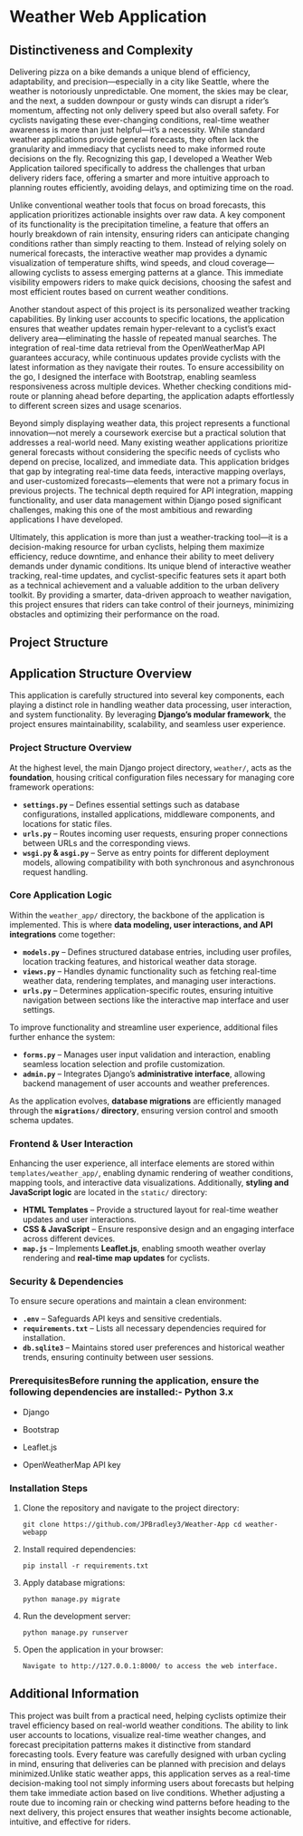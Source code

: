 # Weather Web Application

## Distinctiveness and Complexity

Delivering pizza on a bike demands a unique blend of efficiency, adaptability, and precision—especially in a city like Seattle, where the weather is notoriously unpredictable. One moment, the skies may be clear, and the next, a sudden downpour or gusty winds can disrupt a rider’s momentum, affecting not only delivery speed but also overall safety. For cyclists navigating these ever-changing conditions, real-time weather awareness is more than just helpful—it’s a necessity. While standard weather applications provide general forecasts, they often lack the granularity and immediacy that cyclists need to make informed route decisions on the fly. Recognizing this gap, I developed a Weather Web Application tailored specifically to address the challenges that urban delivery riders face, offering a smarter and more intuitive approach to planning routes efficiently, avoiding delays, and optimizing time on the road.

Unlike conventional weather tools that focus on broad forecasts, this application prioritizes actionable insights over raw data. A key component of its functionality is the precipitation timeline, a feature that offers an hourly breakdown of rain intensity, ensuring riders can anticipate changing conditions rather than simply reacting to them. Instead of relying solely on numerical forecasts, the interactive weather map provides a dynamic visualization of temperature shifts, wind speeds, and cloud coverage—allowing cyclists to assess emerging patterns at a glance. This immediate visibility empowers riders to make quick decisions, choosing the safest and most efficient routes based on current weather conditions.

Another standout aspect of this project is its personalized weather tracking capabilities. By linking user accounts to specific locations, the application ensures that weather updates remain hyper-relevant to a cyclist’s exact delivery area—eliminating the hassle of repeated manual searches. The integration of real-time data retrieval from the OpenWeatherMap API guarantees accuracy, while continuous updates provide cyclists with the latest information as they navigate their routes. To ensure accessibility on the go, I designed the interface with Bootstrap, enabling seamless responsiveness across multiple devices. Whether checking conditions mid-route or planning ahead before departing, the application adapts effortlessly to different screen sizes and usage scenarios.

Beyond simply displaying weather data, this project represents a functional innovation—not merely a coursework exercise but a practical solution that addresses a real-world need. Many existing weather applications prioritize general forecasts without considering the specific needs of cyclists who depend on precise, localized, and immediate data. This application bridges that gap by integrating real-time data feeds, interactive mapping overlays, and user-customized forecasts—elements that were not a primary focus in previous projects. The technical depth required for API integration, mapping functionality, and user data management within Django posed significant challenges, making this one of the most ambitious and rewarding applications I have developed.

Ultimately, this application is more than just a weather-tracking tool—it is a decision-making resource for urban cyclists, helping them maximize efficiency, reduce downtime, and enhance their ability to meet delivery demands under dynamic conditions. Its unique blend of interactive weather tracking, real-time updates, and cyclist-specific features sets it apart both as a technical achievement and a valuable addition to the urban delivery toolkit. By providing a smarter, data-driven approach to weather navigation, this project ensures that riders can take control of their journeys, minimizing obstacles and optimizing their performance on the road.

## Project Structure

## Application Structure Overview

This application is carefully structured into several key components, each playing a distinct role in handling weather data processing, user interaction, and system functionality. By leveraging **Django’s modular framework**, the project ensures maintainability, scalability, and seamless user experience.

### Project Structure Overview

At the highest level, the main Django project directory, `weather/`, acts as the **foundation**, housing critical configuration files necessary for managing core framework operations:

- **`settings.py`** – Defines essential settings such as database configurations, installed applications, middleware components, and locations for static files.
- **`urls.py`** – Routes incoming user requests, ensuring proper connections between URLs and the corresponding views.
- **`wsgi.py` & `asgi.py`** – Serve as entry points for different deployment models, allowing compatibility with both synchronous and asynchronous request handling.

### Core Application Logic

Within the `weather_app/` directory, the backbone of the application is implemented. This is where **data modeling, user interactions, and API integrations** come together:

- **`models.py`** – Defines structured database entries, including user profiles, location tracking features, and historical weather data storage.
- **`views.py`** – Handles dynamic functionality such as fetching real-time weather data, rendering templates, and managing user interactions.
- **`urls.py`** – Determines application-specific routes, ensuring intuitive navigation between sections like the interactive map interface and user settings.

To improve functionality and streamline user experience, additional files further enhance the system:

- **`forms.py`** – Manages user input validation and interaction, enabling seamless location selection and profile customization.
- **`admin.py`** – Integrates Django’s **administrative interface**, allowing backend management of user accounts and weather preferences.

As the application evolves, **database migrations** are efficiently managed through the **`migrations/` directory**, ensuring version control and smooth schema updates.

### Frontend & User Interaction

Enhancing the user experience, all interface elements are stored within `templates/weather_app/`, enabling dynamic rendering of weather conditions, mapping tools, and interactive data visualizations. Additionally, **styling and JavaScript logic** are located in the `static/` directory:

- **HTML Templates** – Provide a structured layout for real-time weather updates and user interactions.
- **CSS & JavaScript** – Ensure responsive design and an engaging interface across different devices.
- **`map.js`** – Implements **Leaflet.js**, enabling smooth weather overlay rendering and **real-time map updates** for cyclists.

### Security & Dependencies

To ensure secure operations and maintain a clean environment:

- **`.env`** – Safeguards API keys and sensitive credentials.
- **`requirements.txt`** – Lists all necessary dependencies required for installation.
- **`db.sqlite3`** – Maintains stored user preferences and historical weather trends, ensuring continuity between user sessions.


### PrerequisitesBefore running the application, ensure the following dependencies are installed:- Python 3.x

- Django

- Bootstrap

- Leaflet.js

- OpenWeatherMap API key

### Installation Steps

1. Clone the repository and navigate to the project directory:
   
   ``` git clone https://github.com/JPBradley3/Weather-App cd weather-webapp ```
   
2. Install required dependencies:
   
   ``` pip install -r requirements.txt ```
   
3. Apply database migrations:
   
   ``` python manage.py migrate ```
   
4. Run the development server:
   
   ``` python manage.py runserver ```
   
5. Open the application in your browser:
   
   ```Navigate to http://127.0.0.1:8000/ to access the web interface.```
   
## Additional Information

This project was built from a practical need, helping cyclists optimize their travel efficiency based on real-world weather conditions. The ability to link user accounts to locations, visualize real-time weather changes, and forecast precipitation patterns makes it distinctive from standard forecasting tools. Every feature was carefully designed with urban cycling in mind, ensuring that deliveries can be planned with precision and delays minimized.Unlike static weather apps, this application serves as a real-time decision-making tool not simply informing users about forecasts but helping them take immediate action based on live conditions. Whether adjusting a route due to incoming rain or checking wind patterns before heading to the next delivery, this project ensures that weather insights become actionable, intuitive, and effective for riders.
